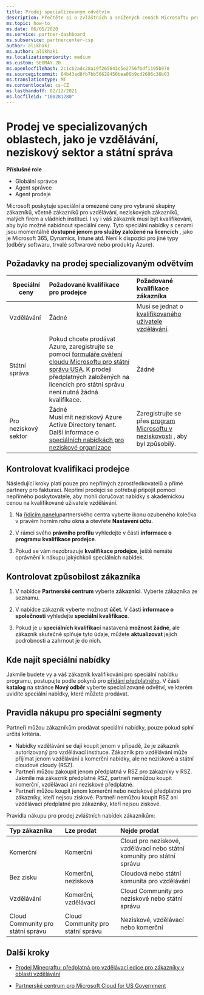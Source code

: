 ```yaml
---
title: Prodej specializovaným odvětvím
description: Přečtěte si o zvláštních a snížených cenách Microsoftu pro určité skupiny zákazníků, včetně vzdělávacích zákazníků, neziskových zákazníků a uživatelů z oblasti státní správy.
ms.topic: how-to
ms.date: 06/05/2020
ms.service: partner-dashboard
ms.subservice: partnercenter-csp
author: alikhaki
ms.author: alikhaki
ms.localizationpriority: medium
ms.custom: SEOMAY.20
ms.openlocfilehash: 2c1cb2adc28a19f265643c5e2756fbdf1195b970
ms.sourcegitcommit: 64b43ad8fb7bb56628450bea06b9cd2606c36b03
ms.translationtype: MT
ms.contentlocale: cs-CZ
ms.lasthandoff: 02/12/2021
ms.locfileid: "100281280"
---
```

# <a name="sell-to-specialized-industries-like-education-non-profit-and-government-users"></a>Prodej ve specializovaných oblastech, jako je vzdělávání, neziskový sektor a státní správa

**Příslušné role**

- Globální správce
- Agent správce
- Agent prodeje

Microsoft poskytuje speciální a omezené ceny pro vybrané skupiny zákazníků, včetně zákazníků pro vzdělávání, neziskových zákazníků, malých firem a vládních institucí. I vy i váš zákazník musí být kvalifikováni, aby bylo možné nabídnout speciální ceny. Tyto speciální nabídky s cenami jsou momentálně **dostupné jenom pro služby založené na licencích** , jako je Microsoft 365, Dynamics, Intune atd. Není k dispozici pro jiné typy (odběry softwaru, trvalé softwarové nebo produkty Azure).

## <a name="requirements-to-sell-to-specialized-industries"></a>Požadavky na prodej specializovaným odvětvím

|**Speciální ceny**   |**Požadované kvalifikace pro prodejce**   |**Požadované kvalifikace zákazníka**   |
|----------------------------|:---------------------------------|:------------------------------------------|
|Vzdělávání   |Žádné   | Musí se jednat o [kvalifikovaného uživatele vzdělávání](https://www.microsoftvolumelicensing.com/DocumentSearch.aspx?Mode=3&DocumentTypeId=7).   |
|Státní správa   |Pokud chcete prodávat Azure, zaregistrujte se pomocí [formuláře ověření cloudu Microsoftu pro státní správu USA](https://azuregov.microsoft.com/csp). K prodeji předplatných založených na licencích pro státní správu není nutná žádná kvalifikace.|   Žádné|
|Pro neziskový sektor  |Žádné<br/> Musí mít neziskový Azure Active Directory tenant.<br/> Další informace o [speciálních nabídkách pro neziskové organizace](https://assetsprod.microsoft.com/mpn/nonprofit-skus-in-csp-faq.pdf)   |Zaregistrujte se přes [program Microsoftu v neziskovosti](https://nonprofit.microsoft.com/#/register) , aby byl způsobilý.   |

## <a name="check-your-reseller-qualifications"></a>Kontrolovat kvalifikaci prodejce

Následující kroky platí pouze pro nepřímých zprostředkovatelů a přímé partnery pro fakturaci. Nepřímí prodejci se potřebují připojit pomocí nepřímého poskytovatele, aby mohli doručovat nabídky s akademickou cenou na kvalifikované uživatele vzdělávání.

1. Na [řídicím panelu](https://partner.microsoft.com/dashboard)partnerského centra vyberte ikonu ozubeného kolečka v pravém horním rohu okna a otevřete **Nastavení účtu**.

2. V rámci svého **právního profilu** vyhledejte v části **informace o programu** **kvalifikace prodejce**.

3. Pokud se vám nezobrazuje **kvalifikace prodejce**, ještě nemáte oprávnění k nákupu jakýchkoli speciálních nabídek.

## <a name="check-the-customer-qualifications"></a>Kontrolovat způsobilost zákazníka

1. V nabídce **Partnerské centrum** vyberte **zákazníci**. Vyberte zákazníka ze seznamu.

2. V nabídce zákazník vyberte možnost **účet**. V části **informace o společnosti** vyhledejte **speciální kvalifikace**.

3. Pokud je u **speciálních kvalifikací** nastavená **možnost žádné**, ale zákazník skutečně splňuje tyto údaje, můžete **aktualizovat** jejich podrobnosti a zahrnout je do nich.

## <a name="where-to-find-special-offers"></a>Kde najít speciální nabídky

Jakmile budete vy a váš zákazník kvalifikováni pro speciální nabídku programu, postupujte podle pokynů pro [přidání předplatného](create-a-new-subscription.md). V části **katalog** na stránce **Nový odběr** vyberte specializované odvětví, ve kterém uvidíte speciální nabídky, které můžete prodávat.

## <a name="purchase-rules-for-special-segments"></a>Pravidla nákupu pro speciální segmenty

Partneři můžou zákazníkům prodávat speciální nabídky, pouze pokud splní určitá kritéria. 

- Nabídky vzdělávání se dají koupit jenom v případě, že je zákazník autorizovaný pro vzdělávací instituce. Zákazník pro vzdělávání může přijímat jenom vzdělávání a komerční nabídky, ale ne neziskové a státní cloudové cloudy (RSZ).
- Partneři můžou zakoupit jenom předplatná v RSZ pro zákazníky v RSZ. Jakmile má zákazník předplatné RSZ, partneři nemůžou koupit komerční, vzdělávací ani neziskové předplatné. 
- Partneři můžou koupit jenom komerční nebo neziskové předplatné pro zákazníky, kteří nejsou ziskové. Partneři nemůžou koupit RSZ ani vzdělávací předplatné pro zákazníky, kteří nejsou ziskové.

Pravidla nákupu pro prodej zvláštních nabídek zákazníkům:

|**Typ zákazníka**   |**Lze prodat**   |**Nejde prodat**   |
|:----------------------------|:---------------------------------|:------------------------------------------|
| Komerční |Komerční | Cloud pro neziskové, vzdělávací nebo státní komunity pro státní správu |
| Bez zisku |Komerční, nezisková | Cloudová nebo státní komunita pro vzdělávání |
| Vzdělávání |Komerční, vzdělávací | Cloud Community pro neziskové nebo státní správu |
| Cloud Community pro státní správu |Cloud Community pro státní správu | Neziskové, vzdělávací nebo komerční |

## <a name="next-steps"></a>Další kroky

- [Prodej Minecraftu: předplatná pro vzdělávací edice pro zákazníky v oblasti vzdělávání](minecraft-subscriptions.md)

- [Partnerské centrum pro Microsoft Cloud for US Government](partner-center-for-microsoft-us-govt-cloud.md)
